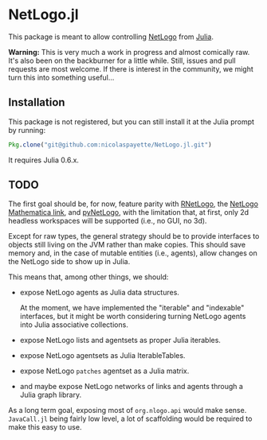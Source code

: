 # NetLogo.jl

This package is meant to allow controlling [NetLogo](http://ccl.northwestern.edu/netlogo/) from [Julia](https://julialang.org/).

**Warning:** This is very much a work in progress and almost comically raw. It's also been on the backburner for a little while. Still, issues and pull requests are most welcome. If there is interest in the community, we might turn this into something useful...

## Installation

This package is not registered, but you can still install it at the Julia prompt by running:

```julia
Pkg.clone("git@github.com:nicolaspayette/NetLogo.jl.git")
```

It requires Julia 0.6.x.

## TODO

The first goal should be, for now, feature parity with [RNetLogo](https://cran.r-project.org/web/packages/RNetLogo/index.html), the [NetLogo Mathematica link](https://ccl.northwestern.edu/netlogo/docs/mathematica.html), and [pyNetLogo](https://github.com/quaquel/pyNetLogo), with the limitation that, at first, only 2d headless workspaces will be supported (i.e., no GUI, no 3d).

Except for raw types, the general strategy should be to provide interfaces to objects still living on the JVM rather than make copies. This should save memory and, in the case of mutable entities (i.e., agents), allow changes on the NetLogo side to show up in Julia.

This means that, among other things, we should:

- expose NetLogo agents as Julia data structures.

  At the moment, we have implemented the "iterable" and "indexable" interfaces, but it might be worth considering turning NetLogo agents into Julia associative collections.

- expose NetLogo lists and agentsets as proper Julia iterables.
- expose NetLogo agentsets as Julia IterableTables.
- expose NetLogo `patches` agentset as a Julia matrix.
- and maybe expose NetLogo networks of links and agents through a Julia graph library.

As a long term goal, exposing most of `org.nlogo.api` would make sense. `JavaCall.jl` being fairly low level, a lot of scaffolding would be required to make this easy to use.
